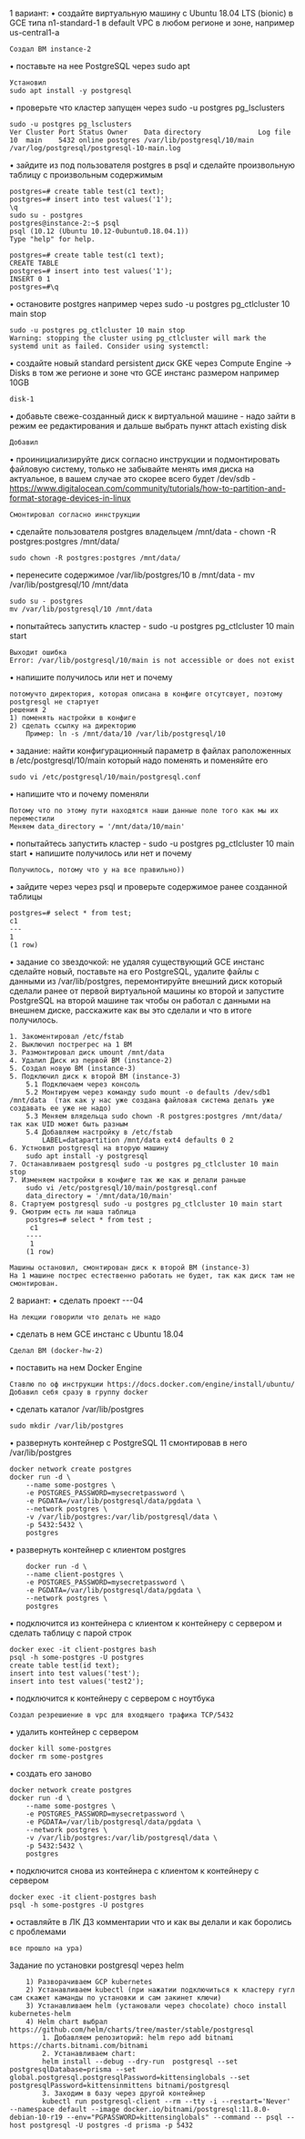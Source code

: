 1 вариант:
• создайте виртуальную машину c Ubuntu 18.04 LTS (bionic) в GCE типа n1-standard-1 в default VPC в любом регионе и зоне, например us-central1-a

    Создал ВМ instance-2

• поставьте на нее PostgreSQL через sudo apt

    Установил 
    sudo apt install -y postgresql

• проверьте что кластер запущен через sudo -u postgres pg_lsclusters

    sudo -u postgres pg_lsclusters
    Ver Cluster Port Status Owner    Data directory              Log file
    10  main    5432 online postgres /var/lib/postgresql/10/main /var/log/postgresql/postgresql-10-main.log

• зайдите из под пользователя postgres в psql и сделайте произвольную таблицу с произвольным содержимым

    postgres=# create table test(c1 text);
    postgres=# insert into test values('1');
    \q
    sudo su - postgres
    postgres@instance-2:~$ psql
    psql (10.12 (Ubuntu 10.12-0ubuntu0.18.04.1))
    Type "help" for help.

    postgres=# create table test(c1 text);
    CREATE TABLE
    postgres=# insert into test values('1');
    INSERT 0 1
    postgres=#\q

• остановите postgres например через sudo -u postgres pg_ctlcluster 10 main stop

    sudo -u postgres pg_ctlcluster 10 main stop
    Warning: stopping the cluster using pg_ctlcluster will mark the systemd unit as failed. Consider using systemctl:

• создайте новый standard persistent диск GKE через Compute Engine -> Disks в том же регионе и зоне что GCE инстанс размером например 10GB

    disk-1

• добавьте свеже-созданный диск к виртуальной машине - надо зайти в режим ее редактирования и дальше выбрать пункт attach existing disk

    Добавил

• проинициализируйте диск согласно инструкции и подмонтировать файловую систему, только не забывайте менять имя диска на актуальное, в вашем случае это скорее всего будет /dev/sdb - https://www.digitalocean.com/community/tutorials/how-to-partition-and-format-storage-devices-in-linux

    Смонтировал согласно иннструкции

• сделайте пользователя postgres владельцем /mnt/data - chown -R postgres:postgres /mnt/data/

    sudo chown -R postgres:postgres /mnt/data/

• перенесите содержимое /var/lib/postgres/10 в /mnt/data - mv /var/lib/postgresql/10 /mnt/data

    sudo su - postgres
    mv /var/lib/postgresql/10 /mnt/data

• попытайтесь запустить кластер - sudo -u postgres pg_ctlcluster 10 main start

    Выходит ошибка
    Error: /var/lib/postgresql/10/main is not accessible or does not exist

• напишите получилось или нет и почему

    потомучто директория, которая описана в конфиге отсутсвует, поэтому postgresql не стартует
    решения 2 
    1) поменять настройки в конфиге
    2) сделать ссылку на директорию 
        Пример: ln -s /mnt/data/10 /var/lib/postgresql/10

• задание: найти конфигурационный параметр в файлах раположенных в /etc/postgresql/10/main который надо поменять и поменяйте его

    sudo vi /etc/postgresql/10/main/postgresql.conf

• напишите что и почему поменяли

    Потому что по этому пути находятся наши данные поле того как мы их переместили
    Меняем data_directory = '/mnt/data/10/main'

• попытайтесь запустить кластер - sudo -u postgres pg_ctlcluster 10 main start
• напишите получилось или нет и почему

    Получилось, потому что у на все правильно))

• зайдите через через psql и проверьте содержимое ранее созданной таблицы

    postgres=# select * from test;
    c1
    ---
    1
    (1 row)

• задание со звездочкой: не удаляя существующий GCE инстанс сделайте новый, поставьте на его PostgreSQL, удалите файлы с данными из /var/lib/postgres, перемонтируйте внешний диск который сделали ранее от первой виртуальной машины ко второй и запустите PostgreSQL на второй машине так чтобы он работал с данными на внешнем диске, расскажите как вы это сделали и что в итоге получилось.

    1. Закоментировал /etc/fstab
    2. Выключил пострегрес на 1 ВМ
    3. Размонтировал диск umount /mnt/data
    4. Удалил Диск из первой ВМ (instance-2)
    5. Создал новую ВМ (instance-3)
    5. Подключил диск к второй ВМ (instance-3)
        5.1 Подключаем через консоль
        5.2 Монтируем через команду sudo mount -o defaults /dev/sdb1 /mnt/data  (так как у нас уже создана файловая система делать уже создавать ее уже не надо)
        5.3 Меняем влядельца sudo chown -R postgres:postgres /mnt/data/ так как UID может быть разным
        5.4 Добавляем настройку в /etc/fstab 
            LABEL=datapartition /mnt/data ext4 defaults 0 2
    6. Устновил postgresql на вторую машину 
        sudo apt install -y postgresql
    7. Останавливаем postgresql sudo -u postgres pg_ctlcluster 10 main stop
    7. Изменяем настройки в конфиге так же как и делали раньше 
        sudo vi /etc/postgresql/10/main/postgresql.conf
        data_directory = '/mnt/data/10/main'
    8. Стартуем postgresql sudo -u postgres pg_ctlcluster 10 main start
    9. Смотрим есть ли наша таблица 
        postgres=# select * from test ;
         c1
        ----
         1
        (1 row)

    Машины остановил, смонтирован диск к второй ВМ (instance-3)
    На 1 машине пострес естественно работать не будет, так как диск там не смонтирован.


2 вариант:
• сделать проект <firstname>-<lastname>-<yyyymmdd>-04

    На лекции говорили что делать не надо

• сделать в нем GCE инстанс с Ubuntu 18.04

    Сделал ВМ (docker-hw-2)

• поставить на нем Docker Engine

    Ставлю по оф инструкции https://docs.docker.com/engine/install/ubuntu/
    Добавил себя сразу в группу docker

• сделать каталог /var/lib/postgres

    sudo mkdir /var/lib/postgres

• развернуть контейнер с PostgreSQL 11 смонтировав в него /var/lib/postgres

    docker network create postgres
    docker run -d \
        --name some-postgres \
        -e POSTGRES_PASSWORD=mysecretpassword \
        -e PGDATA=/var/lib/postgresql/data/pgdata \
        --network postgres \
        -v /var/lib/postgres:/var/lib/postgresql/data \
        -p 5432:5432 \
        postgres

• развернуть контейнер с клиентом postgres

        docker run -d \
        --name client-postgres \
        -e POSTGRES_PASSWORD=mysecretpassword \
        -e PGDATA=/var/lib/postgresql/data/pgdata \
        --network postgres \
        postgres

• подключится из контейнера с клиентом к контейнеру с сервером и сделать таблицу с парой строк
    
    docker exec -it client-postgres bash
    psql -h some-postgres -U postgres
    create table test(id text);
    insert into test values('test');
    insert into test values('test2');

• подключится к контейнеру с сервером с ноутбука
    
    Создал резрешиение в vpc для входящего трафика TCP/5432

• удалить контейнер с сервером

    docker kill some-postgres
    docker rm some-postgres

• создать его заново

    docker network create postgres
    docker run -d \
        --name some-postgres \
        -e POSTGRES_PASSWORD=mysecretpassword \
        -e PGDATA=/var/lib/postgresql/data/pgdata \
        --network postgres \
        -v /var/lib/postgres:/var/lib/postgresql/data \
        -p 5432:5432 \
        postgres

• подключится снова из контейнера с клиентом к контейнеру с сервером

    docker exec -it client-postgres bash
    psql -h some-postgres -U postgres

• оставляйте в ЛК ДЗ комментарии что и как вы делали и как боролись с проблемами

    все прошло на ура)

Задание по установки postgresql через helm
     
        1) Разворачиваем GCP kubernetes
        2) Устанавливаем kubectl (при нажатии подключиться к кластеру гугл сам скажет каманды по установки и сам закинет ключи)
        3) Устанавливаем helm (установали через chocolate) choco install kubernetes-helm
        4) Helm chart выбрал https://github.com/helm/charts/tree/master/stable/postgresql
            1. Добавляем репозиторий: helm repo add bitnami https://charts.bitnami.com/bitnami
            2. Устанавливаем chart: 
            helm install --debug --dry-run  postgresql --set postgresqlDatabase=prisma --set global.postgresql.postgresqlPassword=kittensinglobals --set postgresqlPassword=kittensinmittens bitnami/postgresql
            3. Заходим в базу через другой контейнер
            kubectl run postgresql-client --rm --tty -i --restart='Never' --namespace default --image docker.io/bitnami/postgresql:11.8.0-debian-10-r19 --env="PGPASSWORD=kittensinglobals" --command -- psql --host postgresql -U postgres -d prisma -p 5432